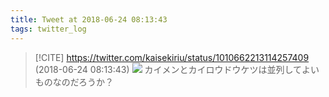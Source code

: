 ```yaml
---
title: Tweet at 2018-06-24 08:13:43
tags: twitter_log
---
```


> [!CITE] https://twitter.com/kaisekiriu/status/1010662213114257409 (2018-06-24 08:13:43)
> ![](https://twitter.com/kaisekiriu/status/1010662213114257409)
> カイメンとカイロウドウケツは並列してよいものなのだろうか？

